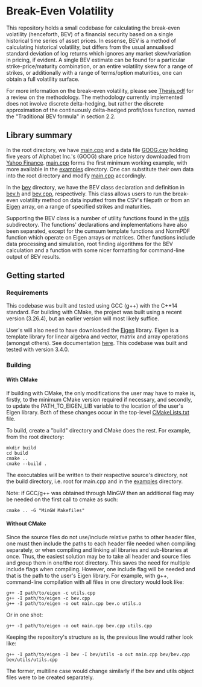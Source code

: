 # Break-Even Volatility

This repository holds a small codebase for calculating the break-even volatility (henceforth, BEV) of a financial security based on a single historical time series of asset prices. In essense, BEV is a method of calculating historical volatility, but differs from the usual annualised standard deviation of log returns which ignores any market skew/variation in pricing, if evident. A single BEV estimate can be found for a particular strike-price/maturity combination, or an entire volatility skew for a range of strikes, or additionally with a range of terms/option maturities, one can obtain a full volatility surface.

For more information on the break-even volatility, please see [Thesis.pdf](Thesis.pdf) for a review on the methodology. The methodology currently implemented does not involve discrete delta-hedging, but rather the discrete approximation of the continuously delta-hedged profit/loss function, named the "Traditional BEV formula" in section 2.2.

## Library summary

In the root directory, we have [main.cpp](main.cpp) and a data file [GOOG.csv](GOOG.csv) holding five years of Alphabet Inc.'s (GOOG) share price history downloaded from [Yahoo Finance](https://finance.yahoo.com/quote/GOOG/history?p=GOOG). [main.cpp](main.cpp) forms the first minimum working example, with more available in the [examples](examples) directory. One can substitute their own data into the root directory and modify [main.cpp](main.cpp) accordingly.

In the [bev](bev) directory, we have the BEV class declaration and definition in [bev.h](bev/bev.h) and [bev.cpp](bev/bev.cpp), respectively. This class allows users to run the break-even volatility method on data inputted from the CSV's filepath or from an [Eigen](https://eigen.tuxfamily.org/index.php?title=Main_Page) array, on a range of specified strikes and maturities.

Supporting the BEV class is a number of utility functions found in the [utils](bev/utils) subdirectory. The functions' declarations and implementations have also been separated, except for the cumsum template functions and NormPDF function which operate on Eigen arrays or matrices. Other functions include data processing and simulation, root finding algorithms for the BEV calculation and a function with some nicer formatting for command-line output of BEV results.

## Getting started

### Requirements

This codebase was built and tested using GCC (g++) with the C++14 standard. For building with CMake, the project was built using a recent version (3.26.4), but an earlier version will most likely suffice.

User's will also need to have downloaded the [Eigen](https://eigen.tuxfamily.org/index.php?title=Main_Page) library. Eigen is a template library for linear algebra and vector, matrix and array operations (amongst others). See documentation [here](https://eigen.tuxfamily.org/dox/). This codebase was built and tested with version 3.4.0.

### Building 

#### With CMake

If building with CMake, the only modifications the user may have to make is, firstly, to the minimum CMake version required if necessary, and secondly, to update the PATH_TO_EIGEN_LIB variable to the location of the user's Eigen library. Both of these changes occur in the top-level [CMakeLists.txt](CMakeLists.txt) file.

To build, create a "build" directory and CMake does the rest. For example, from the root directory:
```
mkdir build
cd build
cmake ..
cmake --build .
```
The executables will be written to their respective source's directory, not the build directory, i.e. root for main.cpp and in the [examples](examples) directory.

Note: if GCC/g++ was obtained through MinGW then an additional flag may be needed on the first call to cmake as such:
```
cmake .. -G "MinGW Makefiles"
```

#### Without CMake

Since the source files do not use/include relative paths to other header files, one must then include the paths to each header file needed when compiling separately, or when compiling and linking all libraries and sub-libraries at once. Thus, the easiest solution may be to take all header and source files and group them in one/the root directory. This saves the need for multiple include flags when compiling. However, one include flag will be needed and that is the path to the user's Eigen library. For example, with g++, command-line compilation with all files in one directory would look like:
```
g++ -I path/to/eigen -c utils.cpp
g++ -I path/to/eigen -c bev.cpp
g++ -I path/to/eigen -o out main.cpp bev.o utils.o
```
Or in one shot:
```
g++ -I path/to/eigen -o out main.cpp bev.cpp utils.cpp
```
Keeping the repository's structure as is, the previous line would rather look like:
```
g++ -I path/to/eigen -I bev -I bev/utils -o out main.cpp bev/bev.cpp bev/utils/utils.cpp
```
The former, multiline case would change similarly if the bev and utils object files were to be created separately.
